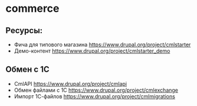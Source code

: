 # commerce

## Ресурсы:
* Фича для типового магазина https://www.drupal.org/project/cmlstarter
* Демо-контент https://www.drupal.org/project/cmlstarter_demo

## Обмен с 1С
* CmlAPI https://www.drupal.org/project/cmlapi
* Обмен файлами с 1С https://www.drupal.org/project/cmlexchange
* Импорт 1С-файлов https://www.drupal.org/project/cmlmigrations
